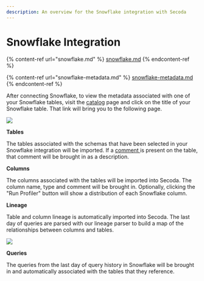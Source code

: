 ```yaml
---
description: An overview for the Snowflake integration with Secoda
---
```


# Snowflake Integration

{% content-ref url="snowflake.md" %}
[snowflake.md](snowflake.md)
{% endcontent-ref %}

{% content-ref url="snowflake-metadata.md" %}
[snowflake-metadata.md](snowflake-metadata.md)
{% endcontent-ref %}

After connecting Snowflake, to view the metadata associated with one of your Snowflake tables, visit the [catalog](https://app.secoda.co/catalog) page and click on the title of your Snowflake table. That link will bring you to the following page.

![](https://secoda-public-media-assets.s3.amazonaws.com/image%20\(10\)%20\(1\)%20\(1\).png)

**Tables**

The tables associated with the schemas that have been selected in your Snowflake integration will be imported. If a [comment ](https://docs.snowflake.com/en/sql-reference/sql/comment.html)is present on the table, that comment will be brought in as a description.

**Columns**

The columns associated with the tables will be imported into Secoda. The column name, type and comment will be brought in. Optionally, clicking the "Run Profiler" button will show a distribution of each Snowflake column.

**Lineage**

Table and column lineage is automatically imported into Secoda. The last day of queries are parsed with our lineage parser to build a map of the relationships between columns and tables.

![](https://secoda-public-media-assets.s3.amazonaws.com/image%20\(6\)%20\(2\).png)

**Queries**

The queries from the last day of query history in Snowflake will be brought in and automatically associated with the tables that they reference.
